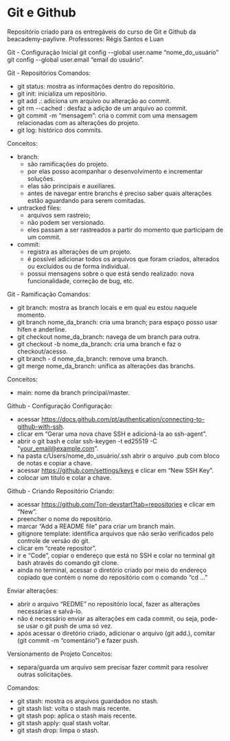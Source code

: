 # Git e Github

Repositório criado para os entregáveis do curso de Git e Github da beacademy-paylivre.
Professores: Régis Santos e Luan


Git - Configuração Inicial
git config --global user.name “nome_do_usuário”
git config --global user.email “email do usuário”.


Git - Repositórios
Comandos:
- git status: mostra as informações dentro do repositório.
- git init: inicializa um repositório.
- git add .: adiciona um arquivo ou alteração ao commit.
- git rm --cached <file>: desfaz a adição de um arquivo ao commit.
- git commit -m “mensagem”: cria o commit com uma mensagem relacionadas com as alterações do projeto.
- git log: histórico dos commits.

Conceitos:
- branch: 
    - são ramificações do projeto.
    - por elas posso acompanhar o desenvolvimento e incrementar soluções.
    - elas são principais e auxiliares.
    - antes de navegar entre branchs é preciso saber quais alterações estão aguardando para serem comitadas.
- untracked files: 
    - arquivos sem rastreio;
    - não podem ser versionado. 
    - eles passam a ser rastreados a partir do momento que participam de um commit.
- commit:
    - registra as alterações de um projeto.
	- é possível adicionar todos os arquivos que foram criados, alterados ou excluídos ou de forma individual.
	- possui mensagens sobre o que está sendo realizado: nova funcionalidade, correção de bug, etc.


Git - Ramificação
Comandos:
- git branch: mostra as branch locais e em qual eu estou naquele momento.
- git branch nome_da_branch: cria uma branch; para espaço posso usar hífen e anderline.
- git checkout nome_da_branch: navega de um branch para outra.
- git checkout -b nome_da_branch: cria uma branch e faz o checkout/acesso.
- git branch - d nome_da_branch: remove uma branch.
- git merge nome_da_branch: unifica as alterações das branchs.

Conceitos:
- main: nome da branch principal/master.


Github - Configuração
Configuração:
- acessar https://docs.github.com/pt/authentication/connecting-to-github-with-ssh.
- clicar em “Gerar uma nova chave SSH e adicioná-la ao ssh-agent”.
- abrir o git bash e colar ssh-keygen -t ed25519 -C "your_email@example.com".
- na pasta c/Users/nome_do_usuário/.ssh abrir o arquivo .pub com bloco de notas e copiar a chave.
- acessar https://github.com/settings/keys e clicar em “New SSH Key”.
- colocar um titulo e colar a chave.


Github - Criando Repositório
Criando:
- acessar https://github.com/Ton-devstart?tab=repositories e clicar em “New”.
- preencher o nome do repositório.
- marcar “Add a README file” para criar um branch main.
- gitignore template: identifica arquivos que não serão verificados pelo controle de versão do git.
- clicar em “create repositor”.
- ir e “Code”, copiar o endereço que está no SSH e colar no terminal git bash através do comando git clone.
- ainda no terminal, acessar o diretório criado por meio do endereço copiado que contém o nome do repositório com o comando “cd ...”

Enviar alterações:
- abrir o arquivo “REDME” no repositório local, fazer as alterações necessárias e salvá-lo.
- não é necessário enviar as alterações em cada commit, ou seja, pode-se usar o git push de uma só vez.
- após acessar o diretório criado, adicionar o arquivo (git add.), comitar (git commit -m “comentário”) e fazer push.


Versionamento de Projeto
Conceitos:
- separa/guarda um arquivo sem precisar fazer commit para resolver outras solicitações.

Comandos:
- git stash: mostra os arquivos guardados no stash.
- git stash list: volta o stash mais recente.
- git stash pop: aplica o stash mais recente.
- git stash apply: qual stash voltar.
- git stash drop: limpa o stash.
